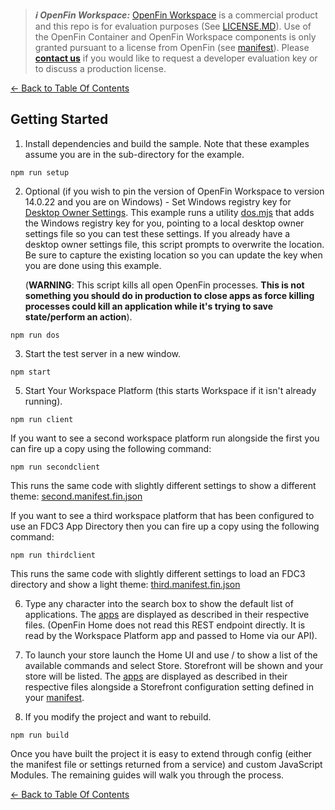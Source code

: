 > **_:information_source: OpenFin Workspace:_** [OpenFin Workspace](https://www.openfin.co/workspace/) is a commercial product and this repo is for evaluation purposes (See [LICENSE.MD](../LICENSE.MD)). Use of the OpenFin Container and OpenFin Workspace components is only granted pursuant to a license from OpenFin (see [manifest](../public/manifest.fin.json)). Please [**contact us**](https://www.openfin.co/workspace/poc/) if you would like to request a developer evaluation key or to discuss a production license.

[<- Back to Table Of Contents](../README.md)

## Getting Started

1. Install dependencies and build the sample. Note that these examples assume you are in the sub-directory for the example.

```shell
npm run setup
```

2. Optional (if you wish to pin the version of OpenFin Workspace to version 14.0.22 and you are on Windows) - Set Windows registry key for [Desktop Owner Settings](https://developers.openfin.co/of-docs/docs/desktop-owner-settings). This example runs a utility [dos.mjs](./scripts/dos.mjs) that adds the Windows registry key for you, pointing to a local desktop owner settings file so you can test these settings. If you already have a desktop owner settings file, this script prompts to overwrite the location. Be sure to capture the existing location so you can update the key when you are done using this example.

   (**WARNING**: This script kills all open OpenFin processes. **This is not something you should do in production to close apps as force killing processes could kill an application while it's trying to save state/perform an action**).

```shell
npm run dos
```

3. Start the test server in a new window.

```shell
npm start
```

5. Start Your Workspace Platform (this starts Workspace if it isn't already running).

```shell
npm run client
```

If you want to see a second workspace platform run alongside the first you can fire up a copy using the following command:

```shell
npm run secondclient
```

This runs the same code with slightly different settings to show a different theme: [second.manifest.fin.json](../public/second.manifest.fin.json)

If you want to see a third workspace platform that has been configured to use an FDC3 App Directory then you can fire up a copy using the following command:

```shell
npm run thirdclient
```

This runs the same code with slightly different settings to load an FDC3 directory and show a light theme: [third.manifest.fin.json](../public/third.manifest.fin.json)

6. Type any character into the search box to show the default list of applications.
   The [apps](../public/common/apps.json) are displayed as described in their respective files. (OpenFin Home does not read this REST endpoint directly. It is read by the Workspace Platform app and passed to Home via our API).

7. To launch your store launch the Home UI and use / to show a list of the available commands and select Store. Storefront will be shown and your store will be listed.
   The [apps](../public/common/apps.json) are displayed as described in their respective files alongside a Storefront configuration setting defined in your [manifest](../public/manifest.fin.json).

8. If you modify the project and want to rebuild.

```shell
npm run build
```

Once you have built the project it is easy to extend through config (either the manifest file or settings returned from a service) and custom JavaScript Modules. The remaining guides will walk you through the process.

[<- Back to Table Of Contents](../README.md)
